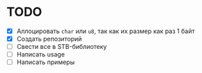 # TODO

- [x] Аллоцировать `char` или `u8`, так как их размер как раз 1 байт
- [x] Создать репозиторий
- [ ] Свести все в STB-библиотеку
- [ ] Написать usage
- [ ] Написать примеры
